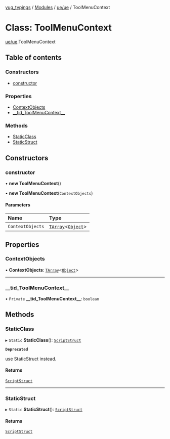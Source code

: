 [yug_typings](../README.md) / [Modules](../modules.md) / [ue/ue](../modules/ue_ue.md) / ToolMenuContext

# Class: ToolMenuContext

[ue/ue](../modules/ue_ue.md).ToolMenuContext

## Table of contents

### Constructors

- [constructor](ue_ue.ToolMenuContext.md#constructor)

### Properties

- [ContextObjects](ue_ue.ToolMenuContext.md#contextobjects)
- [\_\_tid\_ToolMenuContext\_\_](ue_ue.ToolMenuContext.md#__tid_toolmenucontext__)

### Methods

- [StaticClass](ue_ue.ToolMenuContext.md#staticclass)
- [StaticStruct](ue_ue.ToolMenuContext.md#staticstruct)

## Constructors

### constructor

• **new ToolMenuContext**()

• **new ToolMenuContext**(`ContextObjects`)

#### Parameters

| Name | Type |
| :------ | :------ |
| `ContextObjects` | [`TArray`](../interfaces/ue_puerts.TArray.md)<[`Object`](ue_ue.Object.md)\> |

## Properties

### ContextObjects

• **ContextObjects**: [`TArray`](../interfaces/ue_puerts.TArray.md)<[`Object`](ue_ue.Object.md)\>

___

### \_\_tid\_ToolMenuContext\_\_

• `Private` **\_\_tid\_ToolMenuContext\_\_**: `boolean`

## Methods

### StaticClass

▸ `Static` **StaticClass**(): [`ScriptStruct`](ue_ue.ScriptStruct.md)

**`Deprecated`**

use StaticStruct instead.

#### Returns

[`ScriptStruct`](ue_ue.ScriptStruct.md)

___

### StaticStruct

▸ `Static` **StaticStruct**(): [`ScriptStruct`](ue_ue.ScriptStruct.md)

#### Returns

[`ScriptStruct`](ue_ue.ScriptStruct.md)
